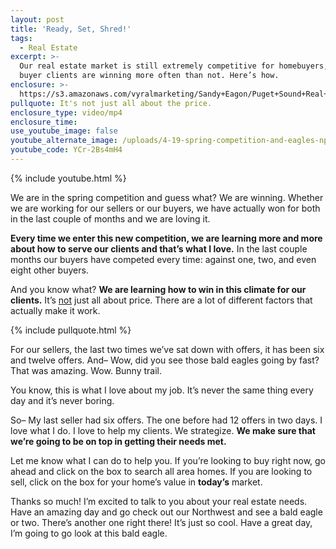 ```yaml
---
layout: post
title: 'Ready, Set, Shred!'
tags:
  - Real Estate
excerpt: >-
  Our real estate market is still extremely competitive for homebuyers, but our
  buyer clients are winning more often than not. Here’s how.
enclosure: >-
  https://s3.amazonaws.com/vyralmarketing/Sandy+Eagon/Puget+Sound+Real+Estate+Agent-+Ready%2C+Set%2C+Shred!.mp4
pullquote: It's not just all about the price.
enclosure_type: video/mp4
enclosure_time:
use_youtube_image: false
youtube_alternate_image: /uploads/4-19-spring-competition-and-eagles-np-1.jpg
youtube_code: YCr-2Bs4mH4
---
```


{% include youtube.html %}

We are in the spring competition and guess what? We are winning. Whether we are working for our sellers or our buyers, we have actually won for both in the last couple of months and we are loving it. 

**Every time we enter this new competition, we are learning more and more about how to serve our clients and that’s what I love.** In the last couple months our buyers have competed every time: against one, two, and even eight other buyers.

And you know what? **We are learning how to win in this climate for our clients.** It’s <u>not</u> just all about price. There are a lot of different factors that actually make it work.

{% include pullquote.html %}

For our sellers, the last two times we’ve sat down with offers, it has been six and twelve offers. And– Wow, did you see those bald eagles going by fast? That was amazing. Wow. Bunny trail. 

You know, this is what I love about my job. It’s never the same thing every day and it’s never boring.

So– My last seller had six offers. The one before had 12 offers in two days. I love what I do. I love to help my clients. We strategize. **We make sure that we’re going to be on top in getting their needs met.**

Let me know what I can do to help you. If you’re looking to buy right now, go ahead and click on the box to search all area homes. If you are looking to sell, click on the box for your home’s value in **today’s** market.

Thanks so much\! I’m excited to talk to you about your real estate needs. Have an amazing day and go check out our Northwest and see a bald eagle or two. There’s another one right there\! It’s just so cool. Have a great day, I’m going to go look at this bald eagle.